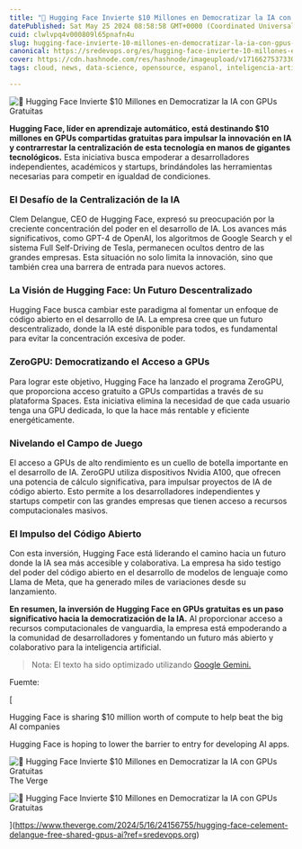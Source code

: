 ```yaml
---
title: "🤗 Hugging Face Invierte $10 Millones en Democratizar la IA con GPUs Gratuitas"
datePublished: Sat May 25 2024 08:58:58 GMT+0000 (Coordinated Universal Time)
cuid: clwlvpq4v000809l65pnafn4u
slug: hugging-face-invierte-10-millones-en-democratizar-la-ia-con-gpus-gratuitas
canonical: https://sredevops.org/es/hugging-face-invierte-10-millones-en-democratizar-la-ia-con-gpus-gratuitas/
cover: https://cdn.hashnode.com/res/hashnode/imageupload/v1716627537330/796b980b-973f-4844-8d86-b3c25b2c37bb.png
tags: cloud, news, data-science, opensource, espanol, inteligencia-artificial

---
```


![🤗 Hugging Face Invierte $10 Millones en Democratizar la IA con GPUs Gratuitas](https://cdn.hashnode.com/res/hashnode/imageupload/v1716627535741/167b255e-3579-4617-8e73-d4d842eb63a4.png)

**Hugging Face, líder en aprendizaje automático, está destinando $10 millones en GPUs compartidas gratuitas para impulsar la innovación en IA y contrarrestar la centralización de esta tecnología en manos de gigantes tecnológicos.** Esta iniciativa busca empoderar a desarrolladores independientes, académicos y startups, brindándoles las herramientas necesarias para competir en igualdad de condiciones.

### El Desafío de la Centralización de la IA

Clem Delangue, CEO de Hugging Face, expresó su preocupación por la creciente concentración del poder en el desarrollo de IA. Los avances más significativos, como GPT-4 de OpenAI, los algoritmos de Google Search y el sistema Full Self-Driving de Tesla, permanecen ocultos dentro de las grandes empresas. Esta situación no solo limita la innovación, sino que también crea una barrera de entrada para nuevos actores.

### La Visión de Hugging Face: Un Futuro Descentralizado

Hugging Face busca cambiar este paradigma al fomentar un enfoque de código abierto en el desarrollo de IA. La empresa cree que un futuro descentralizado, donde la IA esté disponible para todos, es fundamental para evitar la concentración excesiva de poder.

### ZeroGPU: Democratizando el Acceso a GPUs

Para lograr este objetivo, Hugging Face ha lanzado el programa ZeroGPU, que proporciona acceso gratuito a GPUs compartidas a través de su plataforma Spaces. Esta iniciativa elimina la necesidad de que cada usuario tenga una GPU dedicada, lo que la hace más rentable y eficiente energéticamente.

### Nivelando el Campo de Juego

El acceso a GPUs de alto rendimiento es un cuello de botella importante en el desarrollo de IA. ZeroGPU utiliza dispositivos Nvidia A100, que ofrecen una potencia de cálculo significativa, para impulsar proyectos de IA de código abierto. Esto permite a los desarrolladores independientes y startups competir con las grandes empresas que tienen acceso a recursos computacionales masivos.

### El Impulso del Código Abierto

Con esta inversión, Hugging Face está liderando el camino hacia un futuro donde la IA sea más accesible y colaborativa. La empresa ha sido testigo del poder del código abierto en el desarrollo de modelos de lenguaje como Llama de Meta, que ha generado miles de variaciones desde su lanzamiento.

**En resumen, la inversión de Hugging Face en GPUs gratuitas es un paso significativo hacia la democratización de la IA.** Al proporcionar acceso a recursos computacionales de vanguardia, la empresa está empoderando a la comunidad de desarrolladores y fomentando un futuro más abierto y colaborativo para la inteligencia artificial.

> Nota: El texto ha sido optimizado utilizando [Google Gemini.](https://gemini.google.com/app?ref=sredevops.org)

Fuemte:

[

Hugging Face is sharing $10 million worth of compute to help beat the big AI companies

Hugging Face is hoping to lower the barrier to entry for developing AI apps.

![🤗 Hugging Face Invierte $10 Millones en Democratizar la IA con GPUs Gratuitas](https://cdn.hashnode.com/res/hashnode/imageupload/v1716627536996/5fb27703-a0c4-455b-bbb7-27e9c6ef6887.png)The Verge

![🤗 Hugging Face Invierte $10 Millones en Democratizar la IA con GPUs Gratuitas](https://cdn.vox-cdn.com/thumbor/YfbAPr5W2LWFBFrBB8Hk0JRgnUs=/0x0:2040x1360/1200x628/filters:focal(1017x848:1018x849)/cdn.vox-cdn.com/uploads/chorus_asset/file/25449118/STK267_HUGGING_FACE_E.jpg)

](https://www.theverge.com/2024/5/16/24156755/hugging-face-celement-delangue-free-shared-gpus-ai?ref=sredevops.org)